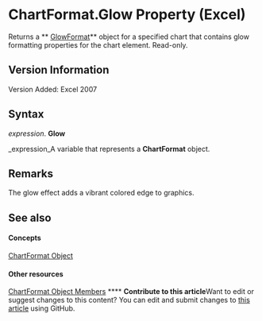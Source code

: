 
# ChartFormat.Glow Property (Excel)

Returns a  ** [GlowFormat](http://msdn.microsoft.com/library/b89e2245-e3a4-4a8c-cd4f-86396ad71a5b%28Office.15%29.aspx)** object for a specified chart that contains glow formatting properties for the chart element. Read-only.


## Version Information

Version Added: Excel 2007 


## Syntax

 _expression_. **Glow**

 _expression_A variable that represents a  **ChartFormat** object.


## Remarks

The glow effect adds a vibrant colored edge to graphics.


## See also


#### Concepts


 [ChartFormat Object](edac71b7-ed38-6658-2cbf-6493dc1ad3ed.md)
#### Other resources


 [ChartFormat Object Members](d06de08a-72d0-46d3-e06a-86e432a9a334.md)
****   **Contribute to this article**Want to edit or suggest changes to this content? You can edit and submit changes to  [this article](https://github.com/jhershey00/VBA_Excel_Test/OpenXMLCon/articles/ff7b31a7-76d2-68a0-4b56-e2cc8c6a0d35.md) using GitHub.

